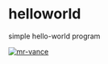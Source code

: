 # helloworld
simple hello-world program

[![mr-vance](https://circleci.com/gh/mr-vance/helloworld.svg?style=svg)](https://app.circleci.com/pipelines/github/mr-vance/helloworld)